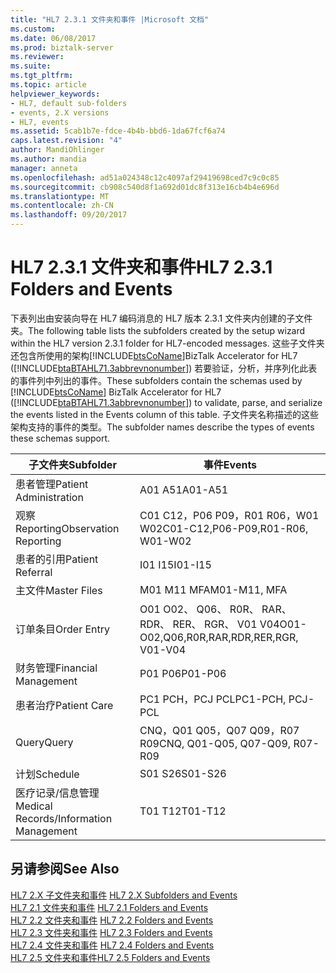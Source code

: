```yaml
---
title: "HL7 2.3.1 文件夹和事件 |Microsoft 文档"
ms.custom: 
ms.date: 06/08/2017
ms.prod: biztalk-server
ms.reviewer: 
ms.suite: 
ms.tgt_pltfrm: 
ms.topic: article
helpviewer_keywords:
- HL7, default sub-folders
- events, 2.X versions
- HL7, events
ms.assetid: 5cab1b7e-fdce-4b4b-bbd6-1da67fcf6a74
caps.latest.revision: "4"
author: MandiOhlinger
ms.author: mandia
manager: anneta
ms.openlocfilehash: ad51a024348c12c4097af29419698ced7c9c0c85
ms.sourcegitcommit: cb908c540d8f1a692d01dc8f313e16cb4b4e696d
ms.translationtype: MT
ms.contentlocale: zh-CN
ms.lasthandoff: 09/20/2017
---
```

# <a name="hl7-231-folders-and-events"></a><span data-ttu-id="96738-102">HL7 2.3.1 文件夹和事件</span><span class="sxs-lookup"><span data-stu-id="96738-102">HL7 2.3.1 Folders and Events</span></span>
<span data-ttu-id="96738-103">下表列出由安装向导在 HL7 编码消息的 HL7 版本 2.3.1 文件夹内创建的子文件夹。</span><span class="sxs-lookup"><span data-stu-id="96738-103">The following table lists the subfolders created by the setup wizard within the HL7 version 2.3.1 folder for HL7-encoded messages.</span></span> <span data-ttu-id="96738-104">这些子文件夹还包含所使用的架构[!INCLUDE[btsCoName](../../includes/btsconame-md.md)]BizTalk Accelerator for HL7 ([!INCLUDE[btaBTAHL71.3abbrevnonumber](../../includes/btabtahl71-3abbrevnonumber-md.md)]) 若要验证，分析，并序列化此表的事件列中列出的事件。</span><span class="sxs-lookup"><span data-stu-id="96738-104">These subfolders contain the schemas used by [!INCLUDE[btsCoName](../../includes/btsconame-md.md)] BizTalk Accelerator for HL7 ([!INCLUDE[btaBTAHL71.3abbrevnonumber](../../includes/btabtahl71-3abbrevnonumber-md.md)]) to validate, parse, and serialize the events listed in the Events column of this table.</span></span> <span data-ttu-id="96738-105">子文件夹名称描述的这些架构支持的事件的类型。</span><span class="sxs-lookup"><span data-stu-id="96738-105">The subfolder names describe the types of events these schemas support.</span></span>  
  
|<span data-ttu-id="96738-106">子文件夹</span><span class="sxs-lookup"><span data-stu-id="96738-106">Subfolder</span></span>|<span data-ttu-id="96738-107">事件</span><span class="sxs-lookup"><span data-stu-id="96738-107">Events</span></span>|  
|---------------|------------|  
|<span data-ttu-id="96738-108">患者管理</span><span class="sxs-lookup"><span data-stu-id="96738-108">Patient Administration</span></span>|<span data-ttu-id="96738-109">A01 A51</span><span class="sxs-lookup"><span data-stu-id="96738-109">A01-A51</span></span>|  
|<span data-ttu-id="96738-110">观察 Reporting</span><span class="sxs-lookup"><span data-stu-id="96738-110">Observation Reporting</span></span>|<span data-ttu-id="96738-111">C01 C12，P06 P09，R01 R06，W01 W02</span><span class="sxs-lookup"><span data-stu-id="96738-111">C01-C12,P06-P09,R01-R06, W01-W02</span></span>|  
|<span data-ttu-id="96738-112">患者的引用</span><span class="sxs-lookup"><span data-stu-id="96738-112">Patient Referral</span></span>|<span data-ttu-id="96738-113">I01 I15</span><span class="sxs-lookup"><span data-stu-id="96738-113">I01-I15</span></span>|  
|<span data-ttu-id="96738-114">主文件</span><span class="sxs-lookup"><span data-stu-id="96738-114">Master Files</span></span>|<span data-ttu-id="96738-115">M01 M11 MFA</span><span class="sxs-lookup"><span data-stu-id="96738-115">M01-M11, MFA</span></span>|  
|<span data-ttu-id="96738-116">订单条目</span><span class="sxs-lookup"><span data-stu-id="96738-116">Order Entry</span></span>|<span data-ttu-id="96738-117">O01 O02、 Q06、 R0R、 RAR、 RDR、 RER、 RGR、 V01 V04</span><span class="sxs-lookup"><span data-stu-id="96738-117">O01-O02,Q06,R0R,RAR,RDR,RER,RGR, V01-V04</span></span>|  
|<span data-ttu-id="96738-118">财务管理</span><span class="sxs-lookup"><span data-stu-id="96738-118">Financial Management</span></span>|<span data-ttu-id="96738-119">P01 P06</span><span class="sxs-lookup"><span data-stu-id="96738-119">P01-P06</span></span>|  
|<span data-ttu-id="96738-120">患者治疗</span><span class="sxs-lookup"><span data-stu-id="96738-120">Patient Care</span></span>|<span data-ttu-id="96738-121">PC1 PCH，PCJ PCL</span><span class="sxs-lookup"><span data-stu-id="96738-121">PC1-PCH, PCJ-PCL</span></span>|  
|<span data-ttu-id="96738-122">Query</span><span class="sxs-lookup"><span data-stu-id="96738-122">Query</span></span>|<span data-ttu-id="96738-123">CNQ，Q01 Q05，Q07 Q09，R07 R09</span><span class="sxs-lookup"><span data-stu-id="96738-123">CNQ, Q01-Q05, Q07-Q09, R07-R09</span></span>|  
|<span data-ttu-id="96738-124">计划</span><span class="sxs-lookup"><span data-stu-id="96738-124">Schedule</span></span>|<span data-ttu-id="96738-125">S01 S26</span><span class="sxs-lookup"><span data-stu-id="96738-125">S01-S26</span></span>|  
|<span data-ttu-id="96738-126">医疗记录/信息管理</span><span class="sxs-lookup"><span data-stu-id="96738-126">Medical Records/Information Management</span></span>|<span data-ttu-id="96738-127">T01 T12</span><span class="sxs-lookup"><span data-stu-id="96738-127">T01-T12</span></span>|  
  
## <a name="see-also"></a><span data-ttu-id="96738-128">另请参阅</span><span class="sxs-lookup"><span data-stu-id="96738-128">See Also</span></span>  
 <span data-ttu-id="96738-129">[HL7 2.X 子文件夹和事件](../../adapters-and-accelerators/accelerator-hl7/hl7-2-x-subfolders-and-events.md) </span><span class="sxs-lookup"><span data-stu-id="96738-129">[HL7 2.X Subfolders and Events](../../adapters-and-accelerators/accelerator-hl7/hl7-2-x-subfolders-and-events.md) </span></span>  
 <span data-ttu-id="96738-130">[HL7 2.1 文件夹和事件](../../adapters-and-accelerators/accelerator-hl7/hl7-2-1-folders-and-events.md) </span><span class="sxs-lookup"><span data-stu-id="96738-130">[HL7 2.1 Folders and Events](../../adapters-and-accelerators/accelerator-hl7/hl7-2-1-folders-and-events.md) </span></span>  
 <span data-ttu-id="96738-131">[HL7 2.2 文件夹和事件](../../adapters-and-accelerators/accelerator-hl7/hl7-2-2-folders-and-events.md) </span><span class="sxs-lookup"><span data-stu-id="96738-131">[HL7 2.2 Folders and Events](../../adapters-and-accelerators/accelerator-hl7/hl7-2-2-folders-and-events.md) </span></span>  
 <span data-ttu-id="96738-132">[HL7 2.3 文件夹和事件](../../adapters-and-accelerators/accelerator-hl7/hl7-2-3-folders-and-events.md) </span><span class="sxs-lookup"><span data-stu-id="96738-132">[HL7 2.3 Folders and Events](../../adapters-and-accelerators/accelerator-hl7/hl7-2-3-folders-and-events.md) </span></span>  
 <span data-ttu-id="96738-133">[HL7 2.4 文件夹和事件](../../adapters-and-accelerators/accelerator-hl7/hl7-2-4-folders-and-events.md) </span><span class="sxs-lookup"><span data-stu-id="96738-133">[HL7 2.4 Folders and Events](../../adapters-and-accelerators/accelerator-hl7/hl7-2-4-folders-and-events.md) </span></span>  
 [<span data-ttu-id="96738-134">HL7 2.5 文件夹和事件</span><span class="sxs-lookup"><span data-stu-id="96738-134">HL7 2.5 Folders and Events</span></span>](../../adapters-and-accelerators/accelerator-hl7/hl7-2-5-folders-and-events.md)